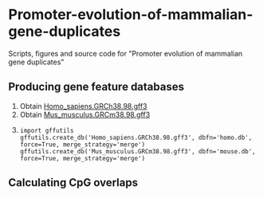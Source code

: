 # Promoter-evolution-of-mammalian-gene-duplicates
Scripts, figures and source code for "Promoter evolution of mammalian gene duplicates"

## Producing gene feature databases
1. Obtain [Homo_sapiens.GRCh38.98.gff3](https://ftp.ensembl.org/pub/release-98/gff3/homo_sapiens/Homo_sapiens.GRCh38.98.chr.gff3.gz)
2. Obtain [Mus_musculus.GRCm38.98.gff3](https://ftp.ensembl.org/pub/release-98/gff3/mus_musculus/Mus_musculus.GRCm38.98.chr.gff3.gz)
3.     import gffutils
       gffutils.create_db('Homo_sapiens.GRCh38.98.gff3', dbfn='homo.db', force=True, merge_strategy='merge')
       gffutils.create_db('Mus_musculus.GRCm38.98.gff3', dbfn='mouse.db', force=True, merge_strategy='merge')
       
## Calculating CpG overlaps 
